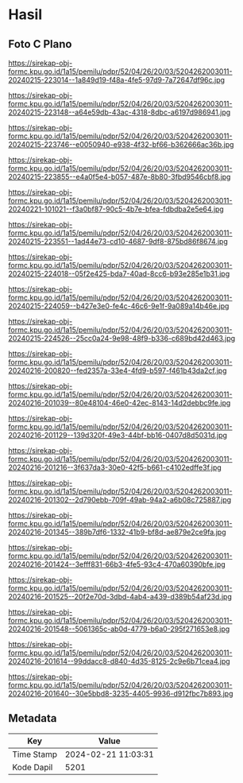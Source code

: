 # Hasil

## Foto C Plano

https://sirekap-obj-formc.kpu.go.id/1a15/pemilu/pdpr/52/04/26/20/03/5204262003011-20240215-223014--1a849d19-f48a-4fe5-97d9-7a72647df96c.jpg

https://sirekap-obj-formc.kpu.go.id/1a15/pemilu/pdpr/52/04/26/20/03/5204262003011-20240215-223148--a64e59db-43ac-4318-8dbc-a6197d986941.jpg

https://sirekap-obj-formc.kpu.go.id/1a15/pemilu/pdpr/52/04/26/20/03/5204262003011-20240215-223746--e0050940-e938-4f32-bf66-b362666ac36b.jpg

https://sirekap-obj-formc.kpu.go.id/1a15/pemilu/pdpr/52/04/26/20/03/5204262003011-20240215-223855--e4a0f5e4-b057-487e-8b80-3fbd9546cbf8.jpg

https://sirekap-obj-formc.kpu.go.id/1a15/pemilu/pdpr/52/04/26/20/03/5204262003011-20240221-101021--f3a0bf87-90c5-4b7e-bfea-fdbdba2e5e64.jpg

https://sirekap-obj-formc.kpu.go.id/1a15/pemilu/pdpr/52/04/26/20/03/5204262003011-20240215-223551--1ad44e73-cd10-4687-9df8-875bd86f8674.jpg

https://sirekap-obj-formc.kpu.go.id/1a15/pemilu/pdpr/52/04/26/20/03/5204262003011-20240215-224018--05f2e425-bda7-40ad-8cc6-b93e285e1b31.jpg

https://sirekap-obj-formc.kpu.go.id/1a15/pemilu/pdpr/52/04/26/20/03/5204262003011-20240215-224059--b427e3e0-fe4c-46c6-9e1f-9a089a14b46e.jpg

https://sirekap-obj-formc.kpu.go.id/1a15/pemilu/pdpr/52/04/26/20/03/5204262003011-20240215-224526--25cc0a24-9e98-48f9-b336-c689bd42d463.jpg

https://sirekap-obj-formc.kpu.go.id/1a15/pemilu/pdpr/52/04/26/20/03/5204262003011-20240216-200820--fed2357a-33e4-4fd9-b597-f461b43da2cf.jpg

https://sirekap-obj-formc.kpu.go.id/1a15/pemilu/pdpr/52/04/26/20/03/5204262003011-20240216-201039--80e48104-46e0-42ec-8143-14d2debbc9fe.jpg

https://sirekap-obj-formc.kpu.go.id/1a15/pemilu/pdpr/52/04/26/20/03/5204262003011-20240216-201129--139d320f-49e3-44bf-bb16-0407d8d5031d.jpg

https://sirekap-obj-formc.kpu.go.id/1a15/pemilu/pdpr/52/04/26/20/03/5204262003011-20240216-201216--3f637da3-30e0-42f5-b661-c4102edffe3f.jpg

https://sirekap-obj-formc.kpu.go.id/1a15/pemilu/pdpr/52/04/26/20/03/5204262003011-20240216-201302--2d790ebb-709f-49ab-94a2-a6b08c725887.jpg

https://sirekap-obj-formc.kpu.go.id/1a15/pemilu/pdpr/52/04/26/20/03/5204262003011-20240216-201345--389b7df6-1332-41b9-bf8d-ae879e2ce9fa.jpg

https://sirekap-obj-formc.kpu.go.id/1a15/pemilu/pdpr/52/04/26/20/03/5204262003011-20240216-201424--3efff831-66b3-4fe5-93c4-470a60390bfe.jpg

https://sirekap-obj-formc.kpu.go.id/1a15/pemilu/pdpr/52/04/26/20/03/5204262003011-20240216-201525--20f2e70d-3dbd-4ab4-a439-d389b54af23d.jpg

https://sirekap-obj-formc.kpu.go.id/1a15/pemilu/pdpr/52/04/26/20/03/5204262003011-20240216-201548--5061365c-ab0d-4779-b6a0-295f271653e8.jpg

https://sirekap-obj-formc.kpu.go.id/1a15/pemilu/pdpr/52/04/26/20/03/5204262003011-20240216-201614--99ddacc8-d840-4d35-8125-2c9e6b71cea4.jpg

https://sirekap-obj-formc.kpu.go.id/1a15/pemilu/pdpr/52/04/26/20/03/5204262003011-20240216-201640--30e5bbd8-3235-4405-9936-d912fbc7b893.jpg


## Metadata

| Key        | Value               |
| ---------- | ------------------- |
| Time Stamp | 2024-02-21 11:03:31 |
| Kode Dapil | 5201                |



